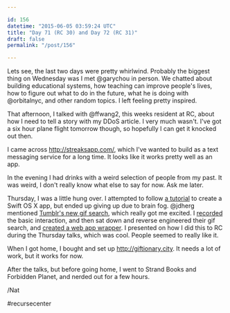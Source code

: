```yaml
---

id: 156
datetime: "2015-06-05 03:59:24 UTC"
title: "Day 71 (RC 30) and Day 72 (RC 31)"
draft: false
permalink: "/post/156"

---
```


Lets see, the last two days were pretty whirlwind. Probably the biggest thing on Wednesday was I met @garychou in person. We chatted about building educational systems, how teaching can improve people's lives, how to figure out what to do in the future, what he is doing with @orbitalnyc, and other random topics. I left feeling pretty inspired.

That afternoon, I talked with @ffwang2, this weeks resident at RC, about how I need to tell a story with my DDoS article. I very much wasn't. I've got a six hour plane flight tomorrow though, so hopefully I can get it knocked out then.

I came across http://streaksapp.com/, which I've wanted to build as a text messaging service for a long time. It looks like it works pretty well as an app.

In the evening I had drinks with a weird selection of people from my past. It was weird, I don't really know what else to say for now. Ask me later.

Thursday, I was a little hung over. I attempted to follow [a tutorial](http://www.swiftvideotutorials.com/creating-menubar-apps-osx) to create a Swift OS X app, but ended up giving up due to brain fog. @jdherg mentioned [Tumblr's new gif search](http://www.theverge.com/2015/6/4/8725665/tumblr-gif-search-launches), which really got me excited. I [recorded](http://youtu.be/zUCQfRdNjyI) the basic interaction, and then sat down and reverse engineered their gif search, and [created a web app wrapper](https://github.com/icco/giftionary). I presented on how I did this to RC during the Thursday talks, which was cool. People seemed to really like it.

When I got home, I bought and set up http://giftionary.city. It needs a lot of work, but it works for now.

After the talks, but before going home, I went to Strand Books and Forbidden Planet, and nerded out for a few hours.

/Nat

#recursecenter

